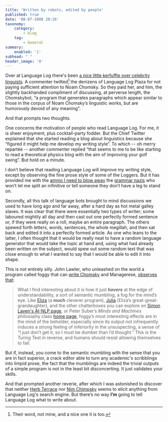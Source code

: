```yaml
---
title: 'Written by robots, edited by people'
published: true
date: '08-07-2008 20:26'
taxonomy:
    category:
        - blog
    tag:
        - General
summary:
    enabled: '1'
subhead: " "
header_image: '0'
---
```


Over at Language Log there's been [a nice little kerfuffle over celebrity linguists](https://languagelog.ldc.upenn.edu/nll/?p=318). A commenter twitted[^fn1] the denizens of Language Log Plaza for not paying sufficient attention to Noam Chomsky. So they paid her, and him, the slightly backhanded compliment of discussing, at perverse length, the Chomskybot, “a program that generates paragraphs which appear similar to those in the corpus of Noam Chomsky’s linguistic works, but are humorously devoid of any meaning”.

And that prompts two thoughts.

One concerns the motivation of people who read Language Log. For me, it is sheer enjoyment, plus cocktail-party fodder. But the Chief Twitter explained that she started reading a blog about linguistics because she “figured it might help me develop my writing style”. To which -- oh merry repartée -- another commenter replied “that seems to me to be like starting to read a theoretical physics blog with the aim of improving your golf swing”. But hold on a minute.

I don’t believe that reading Language Log will improve my writing style, except by observing the fine prose style of some of the Loggers. But it has provided me with the [ammo I need to blow away](http://www.kloonigames.com/blog/games/grammar) the [grammar nazis](https://web.archive.org/web/20080812231826/http://uncyclopedia.org/wiki/Grammar_Nazi) who won’t let me split an infinitive or tell someone they don’t have a leg to stand on.

Secondly, all this talk of language bots brought to mind discussions we used to have long ago and far away, after a hard day as hot metal galley slaves. It was clear that there were essentially two types of writer; some laboured mightily all day and then cast out one perfectly formed sentence or, if they were really on a roll, maybe an entire paragraph. The others spewed forth letters, words, sentences, the whole megillah, and then sat back and edited it into a perfectly formed article. As one who leans to the latter, I often thought that it would be really neat to have a random language generator that would take the topic at hand and, using what had already been written on the subject, would spew out some random text that was close enough to what I wanted to say that I would be able to edit it into shape.

This is not entirely silly. John Lawler, who unleashed on the world a program called foggy that can [write Chomsky](http://rubberducky.org/cgi-bin/chomsky.pl) and Managerese, [observes that](http://www-personal.umich.edu/~jlawler/foggy.faq.html):

> What I find interesting about it is how it just **_hovers_** at the edge of understandability, a sort of semantic mumbling, a fog for the mind’s eye. Like [Eliza](http://www.parnasse.com/drwww.shtml) (a **much** cleverer program), [Julia](https://web.archive.org/web/20080704065824/http://foner.www.media.mit.edu/people/foner/Julia/section3_3.html#tex2html200/) (Eliza’s great-great-grandaughter), and the other chatterboxes you can explore on [Simon Laven's AI-NLP page](http://www.simonlaven.com/), or Peter Suber’s _Minds and Machines_ philosophy class [home page](https://web.archive.org/web/20080417215323/http://www.earlham.edu/~peters/courses/mm/mmlinks.htm), foggy’s most interesting effects are in the mind of the beholder, especially since its output not infrequently induces a strong feeling of inferiority in the unsuspecting, a sense of “I just don’t get it, so I must be dumber than I’d thought.” This is the Turing Test in reverse, and humans should resist allowing themselves to fail.

But if, instead, you come to the semantic mumbling with the sense that you are in fact superior, a crack editor able to turn any academic's scribblings into limpid prose, the fact that the mumblings are indeed the trivial outputs of a simple program is not in the least bit disconcerting. It just validates your skills.

And that prompted another reverie, after which I was astonished to discover that neither [Herb Terrace](https://amzn.to/3vNDwIb) nor [Nim Chimpsky](https://amzn.to/3wavbPh) seems to elicit anything from Language Log's search engine. But there’s no way **I’m** going to tell Language Log what to write about.

[^fn1]: Their word, not mine, and a nice one it is too. 
